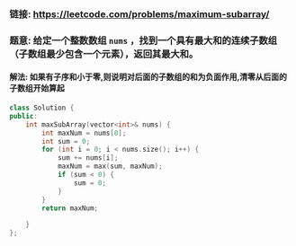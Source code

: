 ### 链接:  https://leetcode.com/problems/maximum-subarray/

### 题意: 给定一个整数数组 `nums` ，找到一个具有最大和的连续子数组（子数组最少包含一个元素），返回其最大和。

#### 解法: 如果有子序和小于零,则说明对后面的子数组的和为负面作用,清零从后面的子数组开始算起

```C++
class Solution {
public:
    int maxSubArray(vector<int>& nums) {
        int maxNum = nums[0];
        int sum = 0;
        for (int i = 0; i < nums.size(); i++) {
            sum += nums[i];
            maxNum = max(sum, maxNum);
            if (sum < 0) {
                sum = 0;
            }
        }
        return maxNum;
        
    }
};
```

